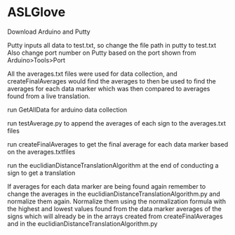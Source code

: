 # ASLGlove

Download Arduino and Putty

Putty inputs all data to test.txt, so change the file path in putty to test.txt
Also change port number on Putty based on the port shown from Arduino>Tools>Port

All the averages.txt files were used for data collection, and createFinalAverages would find the averages to then be used to find the averages for each data marker which was then compared to averages found from a live translation.

run GetAllData for arduino data collection

run testAverage.py to append the averages of each sign to the averages.txt files

run createFinalAverages to get the final average for each data marker based on the averages.txtfiles

run the euclidianDistanceTranslationAlgorithm at the end of conducting a sign to get a translation

If averages for each data marker are being found again remember to change the averages in the euclidianDistanceTranslationAlgorithm.py and normalize them again. Normalize them using the normalization formula with the highest and lowest values found from the data marker averages of the signs which will already be in the arrays created from createFinalAverages and in the euclidianDistanceTranslationAlgorithm.py
